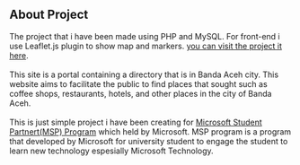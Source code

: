 ## About Project

The project that i have been made using PHP and MySQL. For front-end i use Leaflet.js plugin to show map and markers. [you can visit the project it here](http://bandadirectory.azurewebsites.net/).
<br><br>
This site is a portal containing a directory that is in Banda Aceh city. This website aims to facilitate the public to find places that 
sought such as coffee shops, restaurants, hotels, and other places in the city of Banda Aceh. 
<br><br>
This is just simple project i have been creating for [Microsoft Student Partnert(MSP) Program](https://msdn.microsoft.com/en-us/microsoftstudentpartners.aspx)
which held by Microsoft. MSP program is a program that developed by Microsoft for university student to engage the student to learn new technology espesially Microsoft 
Technology. 
<br><br>

